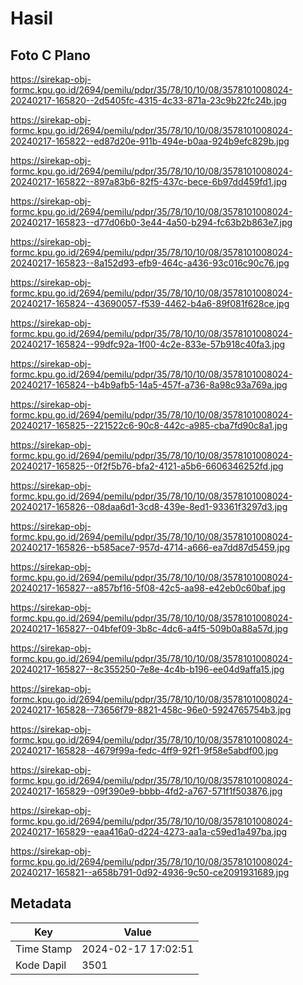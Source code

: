 # Hasil

## Foto C Plano

https://sirekap-obj-formc.kpu.go.id/2694/pemilu/pdpr/35/78/10/10/08/3578101008024-20240217-165820--2d5405fc-4315-4c33-871a-23c9b22fc24b.jpg

https://sirekap-obj-formc.kpu.go.id/2694/pemilu/pdpr/35/78/10/10/08/3578101008024-20240217-165822--ed87d20e-911b-494e-b0aa-924b9efc829b.jpg

https://sirekap-obj-formc.kpu.go.id/2694/pemilu/pdpr/35/78/10/10/08/3578101008024-20240217-165822--897a83b6-82f5-437c-bece-6b97dd459fd1.jpg

https://sirekap-obj-formc.kpu.go.id/2694/pemilu/pdpr/35/78/10/10/08/3578101008024-20240217-165823--d77d06b0-3e44-4a50-b294-fc63b2b863e7.jpg

https://sirekap-obj-formc.kpu.go.id/2694/pemilu/pdpr/35/78/10/10/08/3578101008024-20240217-165823--8a152d93-efb9-464c-a436-93c016c90c76.jpg

https://sirekap-obj-formc.kpu.go.id/2694/pemilu/pdpr/35/78/10/10/08/3578101008024-20240217-165824--43690057-f539-4462-b4a6-89f081f628ce.jpg

https://sirekap-obj-formc.kpu.go.id/2694/pemilu/pdpr/35/78/10/10/08/3578101008024-20240217-165824--99dfc92a-1f00-4c2e-833e-57b918c40fa3.jpg

https://sirekap-obj-formc.kpu.go.id/2694/pemilu/pdpr/35/78/10/10/08/3578101008024-20240217-165824--b4b9afb5-14a5-457f-a736-8a98c93a769a.jpg

https://sirekap-obj-formc.kpu.go.id/2694/pemilu/pdpr/35/78/10/10/08/3578101008024-20240217-165825--221522c6-90c8-442c-a985-cba7fd90c8a1.jpg

https://sirekap-obj-formc.kpu.go.id/2694/pemilu/pdpr/35/78/10/10/08/3578101008024-20240217-165825--0f2f5b76-bfa2-4121-a5b6-6606346252fd.jpg

https://sirekap-obj-formc.kpu.go.id/2694/pemilu/pdpr/35/78/10/10/08/3578101008024-20240217-165826--08daa6d1-3cd8-439e-8ed1-93361f3297d3.jpg

https://sirekap-obj-formc.kpu.go.id/2694/pemilu/pdpr/35/78/10/10/08/3578101008024-20240217-165826--b585ace7-957d-4714-a666-ea7dd87d5459.jpg

https://sirekap-obj-formc.kpu.go.id/2694/pemilu/pdpr/35/78/10/10/08/3578101008024-20240217-165827--a857bf16-5f08-42c5-aa98-e42eb0c60baf.jpg

https://sirekap-obj-formc.kpu.go.id/2694/pemilu/pdpr/35/78/10/10/08/3578101008024-20240217-165827--04bfef09-3b8c-4dc6-a4f5-509b0a88a57d.jpg

https://sirekap-obj-formc.kpu.go.id/2694/pemilu/pdpr/35/78/10/10/08/3578101008024-20240217-165827--8c355250-7e8e-4c4b-b196-ee04d9affa15.jpg

https://sirekap-obj-formc.kpu.go.id/2694/pemilu/pdpr/35/78/10/10/08/3578101008024-20240217-165828--73656f79-8821-458c-96e0-5924765754b3.jpg

https://sirekap-obj-formc.kpu.go.id/2694/pemilu/pdpr/35/78/10/10/08/3578101008024-20240217-165828--4679f99a-fedc-4ff9-92f1-9f58e5abdf00.jpg

https://sirekap-obj-formc.kpu.go.id/2694/pemilu/pdpr/35/78/10/10/08/3578101008024-20240217-165829--09f390e9-bbbb-4fd2-a767-571f1f503876.jpg

https://sirekap-obj-formc.kpu.go.id/2694/pemilu/pdpr/35/78/10/10/08/3578101008024-20240217-165829--eaa416a0-d224-4273-aa1a-c59ed1a497ba.jpg

https://sirekap-obj-formc.kpu.go.id/2694/pemilu/pdpr/35/78/10/10/08/3578101008024-20240217-165821--a658b791-0d92-4936-9c50-ce2091931689.jpg


## Metadata

| Key        | Value               |
| ---------- | ------------------- |
| Time Stamp | 2024-02-17 17:02:51 |
| Kode Dapil | 3501                |



